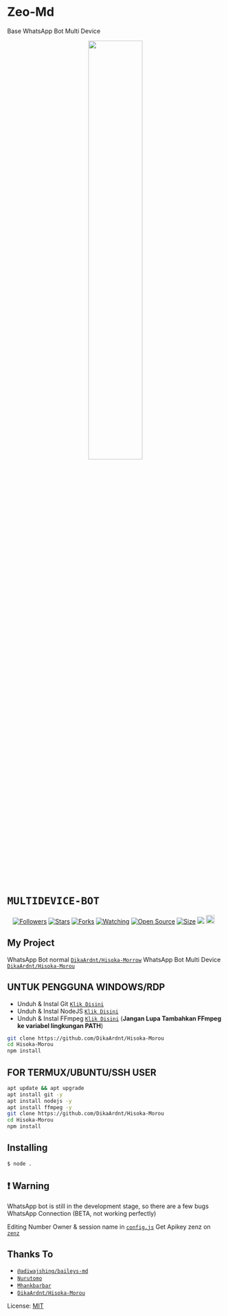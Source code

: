 # Zeo-Md
Base WhatsApp Bot Multi Device

<p align="center">
	<img src="https://telegra.ph/file/fe61741520046b914c7d5.jpg" width="50%" style="margin-left: auto;margin-right: auto;display: block;">
</p>

# ```MULTIDEVICE-BOT```
<p align="center">
<a href="https://github.com/zeocx/followers"><img title="Followers" src="https://img.shields.io/github/followers/zeocx?color=red&style=flat-square"></a>
<a href="https://github.com/zeocx/zeo-v7/stargazers/"><img title="Stars" src="https://img.shields.io/github/stars/zeocx/zeo-v7?color=blue&style=flat-square"></a>
<a href="https://github.com/zeocx/zeo-v7/network/members"><img title="Forks" src="https://img.shields.io/github/forks/zeocx/zeo-v7?color=red&style=flat-square"></a>
<a href="https://github.com/zeocx/zeo-v7/watchers"><img title="Watching" src="https://img.shields.io/github/watchers/zeocx/zeo-v7?label=Watchers&color=blue&style=flat-square"></a>
<a href="https://github.com/zeocx/zeo-v7"><img title="Open Source" src="https://badges.frapsoft.com/os/v2/open-source.svg?v=103"></a>
<a href="https://github.com/zeocx/zeo-v7/"><img title="Size" src="https://img.shields.io/github/repo-size/zeeoneofc/Alphab0t12?style=flat-square&color=green"></a>
<a href="https://hits.seeyoufarm.com"><img src="https://hits.seeyoufarm.com/api/count/incr/badge.svg?url=https%3A%2F%2Fgithub.com%2Fzeeoneofc%2FAlphab0t12&count_bg=%2379C83D&title_bg=%23555555&icon=probot.svg&icon_color=%2300FF6D&title=hits&edge_flat=false"/></a>
<a href="https://github.com/zeocx/zeo-v7/graphs/commit-activity"><img height="20" src="https://img.shields.io/badge/Maintained%3F-yes-green.svg"></a>&nbsp;&nbsp;
</p>
<p align='center'>
    </p>

## My Project
WhatsApp Bot normal [`DikaArdnt/Hisoka-Morrow`](https://github.com/DikaArdnt/Hisoka-Morrow)
WhatsApp Bot Multi Device [`DikaArdnt/Hisoka-Morou`](https://github.com/DikaArdnt/Hisoka-Morou)


## UNTUK PENGGUNA WINDOWS/RDP

* Unduh & Instal Git [`Klik Disini`](https://git-scm.com/downloads)
* Unduh & Instal NodeJS [`Klik Disini`](https://nodejs.org/en/download)
* Unduh & Instal FFmpeg [`Klik Disini`](https://ffmpeg.org/download.html) (**Jangan Lupa Tambahkan FFmpeg ke variabel lingkungan PATH**)


```bash
git clone https://github.com/DikaArdnt/Hisoka-Morou
cd Hisoka-Morou
npm install
```


## FOR TERMUX/UBUNTU/SSH USER

```bash
apt update && apt upgrade
apt install git -y
apt install nodejs -y
apt install ffmpeg -y
git clone https://github.com/DikaArdnt/Hisoka-Morou
cd Hisoka-Morou
npm install
```

## Installing
```bash
$ node .
```

## ❗ Warning
WhatsApp bot is still in the development stage, so there are a few bugs
WhatsApp Connection (BETA, not working perfectly)

Editing Number Owner & session name in [`config.js`](https://github.com/DikaArdnt/Hisoka-Morou/blob/master/config.js)
Get Apikey zenz on [`zenz`](https://zenzapi.xyz/dashboard)


## Thanks To
* [`@adiwajshing/baileys-md`](https://github.com/adiwajshing/baileys/tree/multi-device)
* [`Nurutomo`](https://github.com/Nurutomo)
* [`Mhankbarbar`](https://github.com/MhankBarBar)
* [`DikaArdnt/Hisoka-Morou`](https://github.com/DikaArdnt/Hisoka-Morou)

License: [MIT](https://en.wikipedia.org/wiki/MIT_License)
